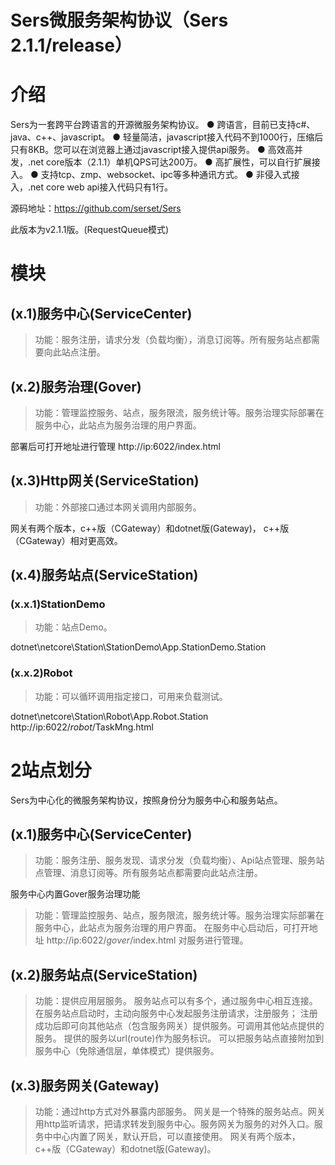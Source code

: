 
# Sers微服务架构协议（Sers 2.1.1/release）
 
# 介绍

Sers为一套跨平台跨语言的开源微服务架构协议。
● 跨语言，目前已支持c#、java、c++、javascript。
● 轻量简洁，javascript接入代码不到1000行，压缩后只有8KB。您可以在浏览器上通过javascript接入提供api服务。
● 高效高并发，.net core版本（2.1.1）单机QPS可达200万。
● 高扩展性，可以自行扩展接入。
● 支持tcp、zmp、websocket、ipc等多种通讯方式。
● 非侵入式接入，.net core web api接入代码只有1行。


源码地址：https://github.com/serset/Sers
 
此版本为v2.1.1版。(RequestQueue模式)







 













# 模块

## (x.1)服务中心(ServiceCenter)
>功能：服务注册，请求分发（负载均衡），消息订阅等。所有服务站点都需要向此站点注册。


## (x.2)服务治理(Gover)
>功能：管理监控服务、站点，服务限流，服务统计等。服务治理实际部署在服务中心，此站点为服务治理的用户界面。

部署后可打开地址进行管理 http://ip:6022/index.html


  
## (x.3)Http网关(ServiceStation)
>功能：外部接口通过本网关调用内部服务。

网关有两个版本，c++版（CGateway）和dotnet版(Gateway)， c++版（CGateway）相对更高效。


## (x.4)服务站点(ServiceStation)

### (x.x.1)StationDemo
>功能：站点Demo。

dotnet\netcore\Station\StationDemo\App.StationDemo.Station

### (x.x.2)Robot
>功能：可以循环调用指定接口，可用来负载测试。

dotnet\netcore\Station\Robot\App.Robot.Station
http://ip:6022/_robot_/TaskMng.html
 
 

 
# 2站点划分
 Sers为中心化的微服务架构协议，按照身份分为服务中心和服务站点。



## (x.1)服务中心(ServiceCenter)
>功能：服务注册、服务发现、请求分发（负载均衡）、Api站点管理、服务站点管理、消息订阅等。所有服务站点都需要向此站点注册。


服务中心内置Gover服务治理功能
>功能：管理监控服务、站点，服务限流，服务统计等。服务治理实际部署在服务中心，此站点为服务治理的用户界面。
在服务中心启动后，可打开地址 http://ip:6022/_gover_/index.html 对服务进行管理。



## (x.2)服务站点(ServiceStation)
>功能：提供应用层服务。
服务站点可以有多个，通过服务中心相互连接。在服务站点启动时，主动向服务中心发起服务注册请求，注册服务；
注册成功后即可向其他站点（包含服务网关）提供服务。可调用其他站点提供的服务。
提供的服务以url(route)作为服务标识。
可以把服务站点直接附加到服务中心（免除通信层，单体模式）提供服务。
 

## (x.3)服务网关(Gateway)
>功能：通过http方式对外暴露内部服务。
网关是一个特殊的服务站点。网关用http监听请求，把请求转发到服务中心。服务网关为服务的对外入口。服务中中心内置了网关，默认开启，可以直接使用。
网关有两个版本，c++版（CGateway）和dotnet版(Gateway)。